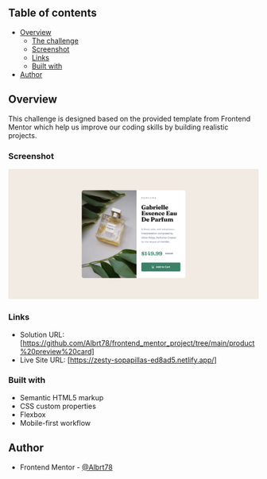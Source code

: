 ## Table of contents

-   [Overview](#overview)
    -   [The challenge](#the-challenge)
    -   [Screenshot](#screenshot)
    -   [Links](#links)
    -   [Built with](#built-with)
-   [Author](#author)

## Overview

This challenge is designed based on the provided template from Frontend Mentor which help us improve our coding skills by building realistic projects.

### Screenshot

![](./Product_preview_card_screenshot.png)

### Links

-   Solution URL: [https://github.com/Albrt78/frontend_mentor_project/tree/main/product%20preview%20card]
-   Live Site URL: [https://zesty-sopapillas-ed8ad5.netlify.app/]

### Built with

-   Semantic HTML5 markup
-   CSS custom properties
-   Flexbox
-   Mobile-first workflow

## Author

-   Frontend Mentor - [@Albrt78](https://www.frontendmentor.io/profile/Albrt78)
